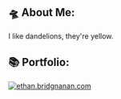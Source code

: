 ## 🛸 About Me:
I like dandelions, they're yellow.

## 📚 Portfolio:
[![ethan.bridgnanan.com](https://img.shields.io/badge/ethan.bridgnanan.com-ffffff?style=for-the-badge&color=1f55c9)](https://ethan.bridgnanan.com)
